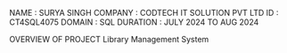 NAME : SURYA SINGH
COMPANY : CODTECH IT SOLUTION PVT LTD
ID : CT4SQL4075
DOMAIN : SQL
DURATION : JULY 2024 TO AUG 2024

OVERVIEW OF PROJECT 
Library Management System
